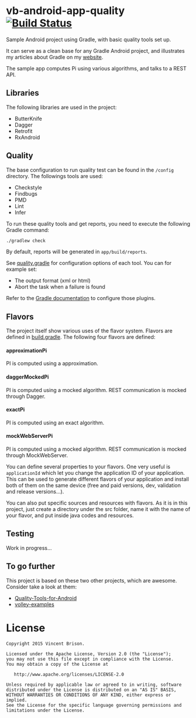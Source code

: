 # vb-android-app-quality [![Build Status][1]][2]

Sample Android project using Gradle, with basic quality tools set up.

It can serve as a clean base for any Gradle Android project, and illustrates my articles about
Gradle on my [website](http://vincentbrison.com).

The sample app computes Pi using various algorithms, and talks to a REST API.

## Libraries

The following libraries are used in the project:

- ButterKnife
- Dagger
- Retrofit
- RxAndroid

## Quality

The base configuration to run quality test can be found in the `/config` directory.
The followings tools are used:

- Checkstyle
- Findbugs
- PMD
- Lint
- Infer

To run these quality tools and get reports, you need to execute the following Gradle command:

```bash
./gradlew check
```

By default, reports will be generated in `app/build/reports`.

See [quality.gradle](config/quality.gradle) for configuration options of each tool.
You can for example set:

- The output format (xml or html)
- Abort the task when a failure is found

Refer to the [Gradle documentation][3] to configure those plugins.

## Flavors

The project itself show various uses of the flavor system. Flavors are defined in [build.gradle](app/build.gradle).
The following four flavors are defined:

#### approximationPi
PI is computed using a approximation.

#### daggerMockedPi
PI is computed using a mocked algorithm. REST communication is mocked through Dagger.

#### exactPi
PI is computed using an exact algorithm.

#### mockWebServerPi
PI is computed using a mocked algorithm. REST communication is mocked through MockWebServer.

You can define several properties to your flavors. One very useful is `applicationId` which let you
change the application ID of your application. This can be used to generate different flavors of
your application and install both of them on the same device (free and paid versions, dev, validation and release versions...).

You can also put specific sources and resources with flavors. As it is in this project, just create
a directory under the src folder, name it with the name of your flavor, and put inside java codes and resources.

## Testing

Work in progress...

## To go further

This project is based on these two other projects, which are awesome. Consider take a look at them:

 - [Quality-Tools-for-Android][4]
 - [volley-examples][5]

# License

    Copyright 2015 Vincent Brison.

    Licensed under the Apache License, Version 2.0 (the "License");
    you may not use this file except in compliance with the License.
    You may obtain a copy of the License at

       http://www.apache.org/licenses/LICENSE-2.0

    Unless required by applicable law or agreed to in writing, software
    distributed under the License is distributed on an "AS IS" BASIS,
    WITHOUT WARRANTIES OR CONDITIONS OF ANY KIND, either express or implied.
    See the License for the specific language governing permissions and
    limitations under the License.

[1]: https://travis-ci.org/vincentbrison/vb-android-app-quality.svg?branch=master
[2]: https://travis-ci.org/vincentbrison/vb-android-app-quality
[3]: http://www.gradle.org/docs/current/userguide/userguide.html
[4]: https://github.com/stephanenicolas/Quality-Tools-for-Android
[5]: https://github.com/marcoRS/volley-examples
